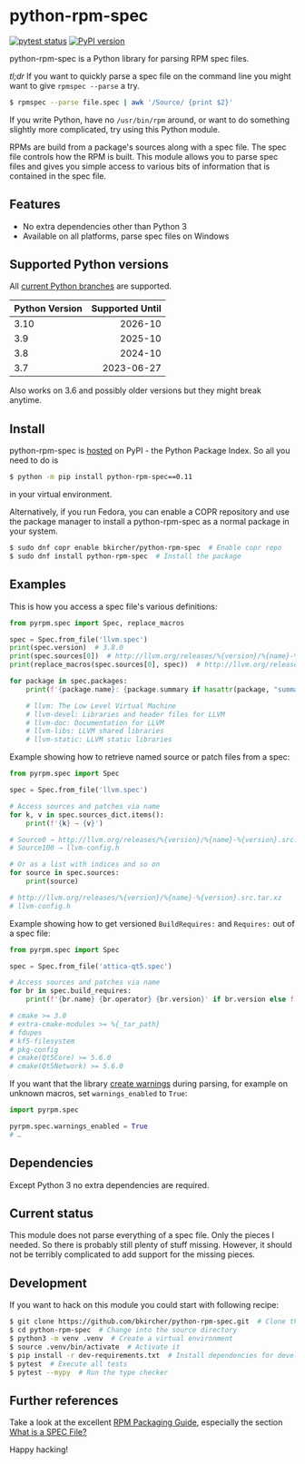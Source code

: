 # python-rpm-spec

[![pytest status](https://github.com/bkircher/python-rpm-spec/workflows/tests/badge.svg)](https://github.com/bkircher/python-rpm-spec/actions)
[![PyPI version](https://badge.fury.io/py/python-rpm-spec.svg)](https://badge.fury.io/py/python-rpm-spec)

python-rpm-spec is a Python library for parsing RPM spec files.

*tl;dr*
If you want to quickly parse a spec file on the command line you might want to
give `rpmspec --parse` a try.

```sh
$ rpmspec --parse file.spec | awk '/Source/ {print $2}'
```

If you write Python, have no `/usr/bin/rpm` around, or want to do something
slightly more complicated, try using this Python module.

RPMs are build from a package's sources along with a spec file. The spec file
controls how the RPM is built. This module allows you to parse spec files and
gives you simple access to various bits of information that is contained in the
spec file.

## Features

* No extra dependencies other than Python 3
* Available on all platforms, parse spec files on Windows

## Supported Python versions

All [current Python branches](https://devguide.python.org/#status-of-python-branches) are supported.

| Python Version | Supported Until |
| :------------- | --------------: |
| 3.10           | 2026-10         |
| 3.9            | 2025-10         |
| 3.8            | 2024-10         |
| 3.7            | 2023-06-27      |

Also works on 3.6 and possibly older versions but they might break anytime.

## Install

python-rpm-spec is [hosted](https://pypi.org/project/python-rpm-spec/) on PyPI -
the Python Package Index. So all you need to do is

```sh
$ python -m pip install python-rpm-spec==0.11
```

in your virtual environment.

Alternatively, if you run Fedora, you can enable a COPR repository and use the
package manager to install a python-rpm-spec as a normal package in your
system.

```sh
$ sudo dnf copr enable bkircher/python-rpm-spec  # Enable copr repo
$ sudo dnf install python-rpm-spec  # Install the package
```

## Examples

This is how you access a spec file's various definitions:

```python
from pyrpm.spec import Spec, replace_macros

spec = Spec.from_file('llvm.spec')
print(spec.version)  # 3.8.0
print(spec.sources[0])  # http://llvm.org/releases/%{version}/%{name}-%{version}.src.tar.xz
print(replace_macros(spec.sources[0], spec))  # http://llvm.org/releases/3.8.0/llvm-3.8.0.src.tar.xz

for package in spec.packages:
    print(f'{package.name}: {package.summary if hasattr(package, "summary") else spec.summary}')

    # llvm: The Low Level Virtual Machine
    # llvm-devel: Libraries and header files for LLVM
    # llvm-doc: Documentation for LLVM
    # llvm-libs: LLVM shared libraries
    # llvm-static: LLVM static libraries

```

Example showing how to retrieve named source or patch files from a spec:

```python
from pyrpm.spec import Spec

spec = Spec.from_file('llvm.spec')

# Access sources and patches via name
for k, v in spec.sources_dict.items():
    print(f'{k} → {v}')

# Source0 → http://llvm.org/releases/%{version}/%{name}-%{version}.src.tar.xz
# Source100 → llvm-config.h

# Or as a list with indices and so on
for source in spec.sources:
    print(source)

# http://llvm.org/releases/%{version}/%{name}-%{version}.src.tar.xz
# llvm-config.h
```

Example showing how to get versioned `BuildRequires:` and `Requires:` out of a
spec file:

```python
from pyrpm.spec import Spec

spec = Spec.from_file('attica-qt5.spec')

# Access sources and patches via name
for br in spec.build_requires:
    print(f'{br.name} {br.operator} {br.version}' if br.version else f'{br.name}')

# cmake >= 3.0
# extra-cmake-modules >= %{_tar_path}
# fdupes
# kf5-filesystem
# pkg-config
# cmake(Qt5Core) >= 5.6.0
# cmake(Qt5Network) >= 5.6.0
```

If you want that the library [create warnings](https://docs.python.org/3/library/warnings.html) during parsing, for example on
unknown macros, set `warnings_enabled` to `True`:

```python
import pyrpm.spec

pyrpm.spec.warnings_enabled = True
# …
```

## Dependencies

Except Python 3 no extra dependencies are required.

## Current status

This module does not parse everything of a spec file. Only the pieces I needed.
So there is probably still plenty of stuff missing. However, it should not be
terribly complicated to add support for the missing pieces.

## Development

If you want to hack on this module you could start with following recipe:

```sh
$ git clone https://github.com/bkircher/python-rpm-spec.git  # Clone the repo
$ cd python-rpm-spec  # Change into the source directory
$ python3 -m venv .venv  # Create a virtual environment
$ source .venv/bin/activate  # Activate it
$ pip install -r dev-requirements.txt  # Install dependencies for development
$ pytest  # Execute all tests
$ pytest --mypy  # Run the type checker
```

## Further references

Take a look at the excellent [RPM Packaging Guide](https://rpm-guide.readthedocs.io/en/latest/index.html), especially the section
[What is a SPEC File?](https://rpm-guide.readthedocs.io/en/latest/rpm-guide.html#what-is-a-spec-file)

Happy hacking!

